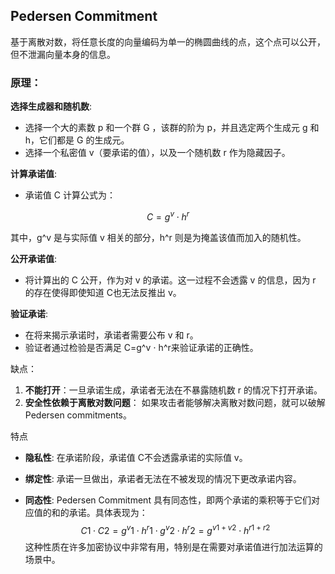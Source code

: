 ## Pedersen Commitment

基于离散对数，将任意长度的向量编码为单一的椭圆曲线的点，这个点可以公开，但不泄漏向量本身的信息。

### 原理：

**选择生成器和随机数**:

- 选择一个大的素数 p 和一个群 G ，该群的阶为 p，并且选定两个生成元 g 和 h，它们都是 G 的生成元。
- 选择一个私密值 v（要承诺的值），以及一个随机数 r 作为隐藏因子。

**计算承诺值**:

- 承诺值 C 计算公式为：

$$
C=g^v⋅h^r
$$

其中，g^v 是与实际值 v 相关的部分，h^r 则是为掩盖该值而加入的随机性。

**公开承诺值**:

- 将计算出的 C 公开，作为对 v 的承诺。这一过程不会透露 v 的信息，因为 r 的存在使得即使知道 C也无法反推出 v。

**验证承诺**:

- 在将来揭示承诺时，承诺者需要公布 v 和 r。
- 验证者通过检验是否满足 C=g^v ⋅ h^r来验证承诺的正确性。



缺点：

1. **不能打开**：一旦承诺生成，承诺者无法在不暴露随机数 r 的情况下打开承诺。
2. **安全性依赖于离散对数问题**： 如果攻击者能够解决离散对数问题，就可以破解 Pedersen commitments。

特点

- **隐私性**: 在承诺阶段，承诺值 C不会透露承诺的实际值 v。

- **绑定性**: 承诺一旦做出，承诺者无法在不被发现的情况下更改承诺内容。

- **同态性**: Pedersen Commitment 具有同态性，即两个承诺的乘积等于它们对应值的和的承诺。具体表现为：
  $$
  C1⋅C2=g^v1⋅h^r1⋅g^v2⋅h^r2=g^{v1+v2}⋅h^{r1+r2}
  $$
   这种性质在许多加密协议中非常有用，特别是在需要对承诺值进行加法运算的场景中。

